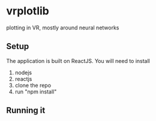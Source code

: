 # vrplotlib
plotting in VR, mostly around neural networks

## Setup

The application is built on ReactJS. You will need to install

1. nodejs
2. reactjs
3. clone the repo
4. run "npm install"

## Running it

